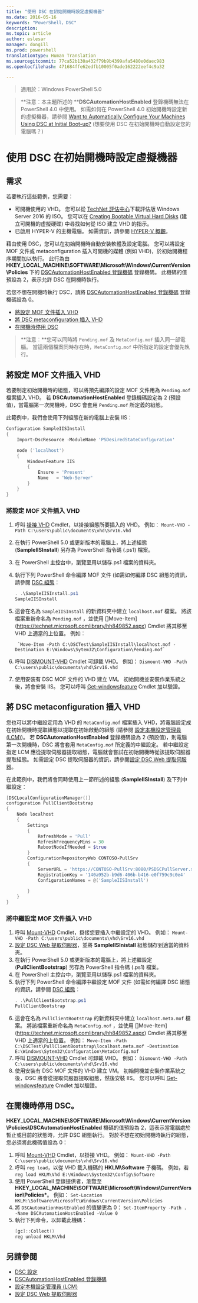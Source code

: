 ```yaml
---
title: "使用 DSC 在初始開機時設定虛擬機器"
ms.date: 2016-05-16
keywords: "PowerShell，DSC"
description: 
ms.topic: article
author: eslesar
manager: dongill
ms.prod: powershell
translationtype: Human Translation
ms.sourcegitcommit: 77ca52b130a432f79b9b4399afa5480e0daec983
ms.openlocfilehash: 471684ffe62edfb10005f0ade162222eef4c9a32

---
```


>適用於：Windows PowerShell 5.0

>**注意︰本主題所述的 ****DSCAutomationHostEnabled** 登錄機碼無法在 PowerShell 4.0 中使用。 如需如何在 PowerShell 4.0 初始開機時設定新的虛擬機器，請參閱 [Want to Automatically Configure Your Machines Using DSC at Initial Boot-up?](https://blogs.msdn.microsoft.com/powershell/2014/02/28/want-to-automatically-configure-your-machines-using-dsc-at-initial-boot-up/) (想要使用 DSC 在初始開機時自動設定您的電腦嗎？)

# <a name="configure-a-virtual-machines-at-initial-bootup-by-using-dsc"></a>使用 DSC 在初始開機時設定虛擬機器

## <a name="requirements"></a>需求

若要執行這些範例，您需要︰

- 可開機使用的 VHD。 您可以從   [TechNet 評估中心](https://www.microsoft.com/en-us/evalcenter/evaluate-windows-server-2016)下載評估版 Windows Server 2016 的 ISO。 您可以在 [Creating Bootable Virtual Hard Disks](https://technet.microsoft.com/en-us/library/gg318049.aspx) (建立可開機的虛擬硬碟) 中尋找如何從 ISO 建立 VHD 的指示。
- 已啟用 HYPER-V 的主機電腦。 如需資訊，請參閱 [HYPER-V 概觀](https://technet.microsoft.com/library/hh831531.aspx)。

藉由使用 DSC，您可以在初始開機時自動安裝軟體及設定電腦。 您可以將設定 MOF 文件或 metaconfiguration 插入可開機的媒體 (例如 VHD)，於初始開機程序期間加以執行。 此行為由 **HKEY_LOCAL_MACHINE\SOFTWARE\Microsoft\Windows\CurrentVersion\Policies** 下的 [DSCAutomationHostEnabled 登錄機碼](DSCAutomationHostEnabled.md) 登錄機碼。 此機碼的值預設為 2，表示允許 DSC 在開機時執行。

若您不想在開機時執行 DSC，請將 [DSCAutomationHostEnabled 登錄機碼](DSCAutomationHostEnabled.md) 登錄機碼設為 0。


- [將設定 MOF 文件插入 VHD](##Inject-a-configuration-MOF-document-into-a-VHD)
- [將 DSC metaconfiguration 插入 VHD](##Inject-a-DSC-metaconfiguration-into-a-VHD)
- [在開機時停用 DSC](##Disable-DSC-at-boot-time)

>**注意︰**您可以同時將 `Pending.mof` 及 `MetaConfig.mof` 插入同一部電腦。 當這兩個檔案同時存在時，`MetaConfig.mof` 中所指定的設定會優先執行。


## <a name="inject-a-configuration-mof-document-into-a-vhd"></a>將設定 MOF 文件插入 VHD

若要制定初始開機時的組態，可以將預先編譯的設定 MOF 文件用為 `Pending.mof` 檔案插入 VHD。 若 **DSCAutomationHostEnabled** 登錄機碼設定為 2 (預設值)，當電腦第一次開機時，DSC 會套用 `Pending.mof` 所定義的組態。

此範例中，我們會使用下列組態在新的電腦上安裝 IIS：

```powershell
Configuration SampleIISInstall
{
    Import-DscResource -ModuleName 'PSDesiredStateConfiguration'

    node ('localhost')
    {
        WindowsFeature IIS
        {
            Ensure = 'Present'
            Name   = 'Web-Server' 
        }
    }
}
```
### <a name="to-inject-the-configuration-mof-document-on-the-vhd"></a>將設定 MOF 文件插入 VHD

1. 呼叫 [掛接 VHD]() Cmdlet，以掛接組態所要插入的 VHD。 例如： `Mount-VHD -Path C:\users\public\documents\vhd\Srv16.vhd`
1. 在執行 PowerShell 5.0 或更新版本的電腦上，將上述組態 (**SampleIISInstall**) 另存為 PowerShell 指令碼 (.ps1) 檔案。
1. 在 PowerShell 主控台中，瀏覽至用以儲存.ps1 檔案的資料夾。
1. 執行下列 PowerShell 命令編譯 MOF 文件 (如需如何編譯 DSC 組態的資訊，請參閱 [DSC 組態](configurations.md)：
    ```powershell
    . .\SampleIISInstall.ps1
    SampleIISInstall
    ```
1. 這會在名為 `SampleIISInstall` 的新資料夾中建立 `localhost.mof` 檔案。 將該檔案重新命名為 `Pending.mof` 
   ，並使用 []Move-Item](https://technet.microsoft.comlibrary/hh849852.aspx) Cmdlet 將其移至 VHD 上適當的上位置。 例如：

        `Move-Item -Path C:\DSCTest\SampleIISInstall\localhost.mof -Destination E:\Windows\Sytem32\Configuration\Pending.mof`
1. 呼叫 [DISMOUNT-VHD](https://technet.microsoft.com/library/hh848562.aspx) Cmdlet 可卸載 VHD。 例如： `Dismount-VHD -Path C:\users\public\documents\vhd\Srv16.vhd`
1. 使用安裝有 DSC MOF 文件的 VHD 建立 VM。 初始開機並安裝作業系統之後，將會安裝 IIS。
    您可以呼叫 [Get-windowsfeature](https://technet.microsoft.com/library/jj205469.aspx) Cmdlet 加以驗證。

## <a name="inject-a-dsc-metaconfiguration-into-a-vhd"></a>將 DSC metaconfiguration 插入 VHD

您也可以將中繼設定用為 VHD 的 `MetaConfig.mof` 檔案插入 VHD，將電腦設定成在初始開機時提取組態以提取在初始啟動的組態 (請參閱 [設定本機設定管理員 (LCM)](metaConfig.md))。 若 **DSCAutomationHostEnabled** 登錄機碼設為 2 (預設值)，則電腦第一次開機時，DSC 將會套用 `MetaConfig.mof` 所定義的中繼設定。 若中繼設定指定 LCM 應從提取伺服器提取組態，電腦就會嘗試在初始開機時從該提取伺服器提取組態。 如需設定 DSC 提取伺服器的資訊，請參閱[設定 DSC Web 提取伺服器](pullServer.md)。

在此範例中，我們將會同時使用上一節所述的組態 (**SampleIISInstall**) 及下列中繼設定：

```powershell
[DSCLocalConfigurationManager()]
configuration PullClientBootstrap
{
    Node localhost
    {
        Settings
        {
            RefreshMode = 'Pull'
            RefreshFrequencyMins = 30 
            RebootNodeIfNeeded = $true
        }
        ConfigurationRepositoryWeb CONTOSO-PullSrv
        {
            ServerURL = 'https://CONTOSO-PullSrv:8080/PSDSCPullServer.svc'
            RegistrationKey = '140a952b-b9d6-406b-b416-e0f759c9c0e4'
            ConfigurationNames = @('SampleIISInstall')
            
        }      
    }
}
```
### <a name="to-inject-the-metaconfiguration-mof-document-on-the-vhd"></a>將中繼設定 MOF 文件插入 VHD

1. 呼叫 [Mount-VHD]() Cmdlet，掛接您要插入中繼設定的 VHD。 例如： `Mount-VHD -Path C:\users\public\documents\vhd\Srv16.vhd`
1. [設定 DSC Web 提取伺服器](pullServer.md)，並將 **SampleIISInistall** 組態儲存到適當的資料夾。
1. 在執行 PowerShell 5.0 或更新版本的電腦上，將上述繼設定 (**PullClientBootstrap**) 另存為 PowerShell 指令碼 (.ps1) 檔案。
1. 在 PowerShell 主控台中，瀏覽至用以儲存.ps1 檔案的資料夾。
1. 執行下列 PowerShell 命令編譯中繼設定 MOF 文件 (如需如何編譯 DSC 組態的資訊，請參閱 [DSC 組態](configurations.md)：
    ```powershell
    . .\PullClientBootstrap.ps1
    PullClientBootstrap
    ```
1. 這會在名為 `PullClientBootstrap` 的新資料夾中建立 `localhost.meta.mof` 檔案。 將該檔案重新命名為 `MetaConfig.mof` 
   ，並使用 []Move-Item](https://technet.microsoft.comlibrary/hh849852.aspx) Cmdlet 將其移至 VHD 上適當的上位置。 例如： `Move-Item -Path C:\DSCTest\PullClientBootstrap\localhost.meta.mof -Destination E:\Windows\Sytem32\Configuration\MetaConfig.mof`
1. 呼叫 [DISMOUNT-VHD](https://technet.microsoft.com/library/hh848562.aspx) Cmdlet 可卸載 VHD。 例如： `Dismount-VHD -Path C:\users\public\documents\vhd\Srv16.vhd`
1. 使用安裝有 DSC MOF 文件的 VHD 建立 VM。 初始開機並安裝作業系統之後，DSC 將會從提取伺服器提取組態，然後安裝 IIS。 您可以呼叫 [Get-windowsfeature](https://technet.microsoft.com/library/jj205469.aspx) Cmdlet 加以驗證。

## <a name="disable-dsc-at-boot-time"></a>在開機時停用 DSC。

**HKEY_LOCAL_MACHINE\SOFTWARE\Microsoft\Windows\CurrentVersion\Policies\DSCAutomationHostEnabled** 機碼的值預設為 2，這表示當電腦處於暫止或目前的狀態時，允許 DSC 組態執行。 對於不想在初始開機時執行的組態，您必須將此機碼值設為 0：

1. 呼叫 [Mount-VHD]() Cmdlet，以掛接 VHD。 例如： `Mount-VHD -Path C:\users\public\documents\vhd\Srv16.vhd`
2. 呼叫 `reg load`，以從 VHD 載入機碼的 **HKLM\Software** 子機碼。 例如，若  `reg load HKLM\Vhd E:\Windows\System32\Config\Software`
3. 使用 PowerShell 登錄提供者，瀏覽至 **HKEY_LOCAL_MACHINE\SOFTWARE\Microsoft\Windows\CurrentVersion\Policies\***。 例如： `Set-Location HKLM:\Software\Microsoft\Windows\CurrentVersion\Policies`
4. 將 `DSCAutomationHostEnabled` 的值變更為 0： `Set-ItemProperty -Path . -Name DSCAutomationHostEnabled -Value 0`
5. 執行下列命令，以卸載此機碼︰
    ```powershell
    [gc]::Collect()
    reg unload HKLM\Vhd
    ```
## <a name="see-also"></a>另請參閱

- [DSC 設定](configurations.md)
- [DSCAutomationHostEnabled 登錄機碼](DSCAutomationHostEnabled.md)
- [設定本機設定管理員 (LCM)](metaConfig.md)
- [設定 DSC Web 提取伺服器](pullServer.md)















<!--HONumber=Oct16_HO4-->


